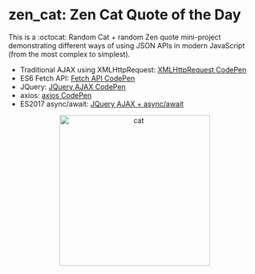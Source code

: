 # zen_cat: Zen Cat Quote of the Day

This is a :octocat: Random Cat + random Zen quote mini-project demonstrating different ways of using JSON APIs in modern JavaScript (from the most complex to simplest).
* Traditional AJAX using XMLHttpRequest: <a href="https://codepen.io/benjiaming/full/pmrzBq/">XMLHttpRequest CodePen</a>
* ES6 Fetch API: <a href="https://codepen.io/benjiaming/full/joLPzx">Fetch API CodePen</a>
* JQuery: <a href="https://codepen.io/benjiaming/full/QRMjgo">JQuery AJAX CodePen</a>
* axios: <a href="https://codepen.io/benjiaming/full/MdvaLa">axios CodePen</a>
* ES2017 async/await: <a href="https://codepen.io/benjiaming/full/arVaJm">JQuery AJAX + async/await</a>

<div align="center">
  <img src="https://cdn2.thecatapi.com/images/5p0.jpg" alt="cat" width="300px">
 </div>
